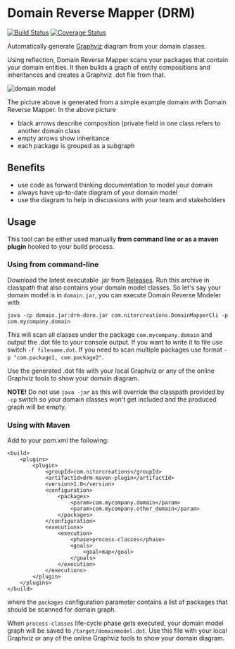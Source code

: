 Domain Reverse Mapper (DRM)
===========================

[![Build Status](https://travis-ci.org/NitorCreations/DomainReverseMapper.png)](https://travis-ci.org/NitorCreations/DomainReverseMapper) 
[![Coverage Status](https://coveralls.io/repos/NitorCreations/DomainReverseMapper/badge.png?branch=master)](https://coveralls.io/r/NitorCreations/DomainReverseMapper?branch=master)

Automatically generate [Graphviz](http://www.graphviz.org/) diagram from your domain classes.

Using reflection, Domain Reverse Mapper scans your packages that contain your domain entities. It then builds a graph of entity compositions and inheritances and creates a Graphviz .dot file from that.

![domain model](https://dl.dropboxusercontent.com/u/734976/domain.png)

The picture above is generated from a simple example domain with Domain Reverse Mapper. In the above picture

- black arrows describe composition (private field in one class refers to another domain class
- empty arrows show inheritance
- each package is grouped as a subgraph

## Benefits

- use code as forward thinking documentation to model your domain
- always have up-to-date diagram of your domain model
- use the diagram to help in discussions with your team and stakeholders

## Usage

This tool can be either used manually **from command line or as a maven plugin** hooked to your build process.

### Using from command-line

Download the latest executable .jar from [Releases](https://github.com/NitorCreations/DomainReverseMapper/releases/tag/drm-1.0-standalone). Run this archive in classpath that also contains your domain model classes. So let's say your domain model is in `domain.jar`, you can execute Domain Reverse Modeler with

    java -cp domain.jar:drm-dore.jar com.nitorcreations.DomainMapperCli -p com.mycompany.domain

This will scan all classes under the package `com.mycompany.domain` and output the .dot file to your console output. If you want to write it to file use switch `-f filename.dot`. If you need to scan multiple packages use format `-p "com.package1, com.package2"`.

Use the generated .dot file with your local Graphviz or any of the online Graphviz tools to show your domain diagram.

**NOTE!** Do not use `java -jar` as this will override the classpath provided by `-cp` switch so your domain classes won't get included and the produced graph will be empty.

### Using with Maven

Add to your pom.xml the following:

	<build>
		<plugins>
			<plugin>
				<groupId>com.nitorcreations</groupId>
				<artifactId>drm-maven-plugin</artifactId>
				<version>1.0</version>
				<configuration>
					<packages>
						<param>com.mycompany.domain</param>
						<param>com.mycompany.other_domain</param>
					</packages>
				</configuration>
				<executions>
					<execution>
						<phase>process-classes</phase>
						<goals>
							<goal>map</goal>
						</goals>
					</execution>
				</executions>
			</plugin>
		</plugins>
	</build>

where the `packages` configuration parameter contains a list of packages that should be scanned for domain graph.

When `process-classes` life-cycle phase gets executed, your domain model graph will be saved to `/target/domainmodel.dot`. Use this file with your local Graphviz or any of the online Graphviz tools to show your domain diagram.






